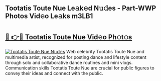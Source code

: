 ## Tootatis Toute Nue Le𝚊k𝚎d N𝚞𝚍es - Part-WWP Photos Vid𝚎o Le𝚊ks m3LB1

# <h2><a href="http://fb2hb3j.evod.top/?m=Tootatis+Toute+Nue">🔗 👉🔴 Tootatis Toute Nue Vid𝚎o Ph𝚘t𝚘s</a></h2>

[![Tootatis Toute Nue N𝚞d𝚎s](https://i.imgur.com/8V9OHl7.gif)](http://fb2hb3j.evod.top/?m=Tootatis+Toute+Nue)
Web celebrity Tootatis Toute Nue and multimedia artist, recognized for posting dance and lifestyle content through solo and collaborative dance routines and mini vlogs. Communication skills Tootatis Toute Nue are crucial for public figures to convey their ideas and connect with the public. 
